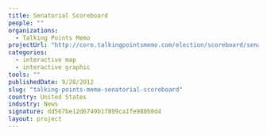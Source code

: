 ```yaml
---
title: Senatorial Scoreboard
people: ""
organizations: 
  - Talking Points Memo
projectUrl: "http://core.talkingpointsmemo.com/election/scoreboard/senate?ref=fpblg"
categories: 
  - interactive map
  - interactive graphic
tools: ""
publishedDate: 9/28/2012
slug: "talking-points-memo-senatorial-scoreboard"
country: United States
industry: News
signature: dd567be12d6749b1f899ca1fe980b0d4
layout: project
---
```



